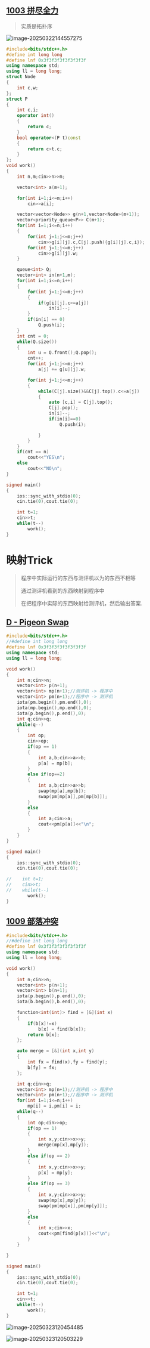 ## [1003 拼尽全力](https://acm.hdu.edu.cn/contest/problem?cid=1152&pid=1003)

> 实质是拓扑序

![image-20250322144557275](C:\Users\Zilv\AppData\Roaming\Typora\typora-user-images\image-20250322144557275.png)

```c++
#include<bits/stdc++.h>
#define int long long
#define lnf 0x3f3f3f3f3f3f3f3f
using namespace std;
using ll = long long;
struct Node
{
    int c,w;
};
struct P
{
    int c,i;
    operator int()
    {
        return c;
    }
    bool operator<(P t)const
    {
        return c>t.c;
    }
};
void work()
{
    int n,m;cin>>n>>m;

    vector<int> a(m+1);

    for(int i=1;i<=m;i++)
        cin>>a[i];

    vector<vector<Node>> g(n+1,vector<Node>(m+1));
    vector<priority_queue<P>> C(m+1);
    for(int i=1;i<=n;i++)
    {
        for(int j=1;j<=m;j++)
            cin>>g[i][j].c,C[j].push({g[i][j].c,i});
        for(int j=1;j<=m;j++)
            cin>>g[i][j].w;
    }

    queue<int> Q;
    vector<int> in(n+1,m);
    for(int i=1;i<=n;i++)
    {
        for(int j=1;j<=m;j++)
        {
            if(g[i][j].c<=a[j])
                in[i]--;
        }
        if(in[i] == 0)
            Q.push(i);
    }
    int cnt = 0;
    while(Q.size())
    {
        int u = Q.front();Q.pop();
        cnt++;
        for(int j=1;j<=m;j++)
            a[j] += g[u][j].w;

        for(int j=1;j<=m;j++)
        {
            while(C[j].size()&&C[j].top().c<=a[j])
            {
                auto [c,i] = C[j].top();
                C[j].pop();
                in[i]--;
                if(in[i]==0)
                    Q.push(i);

            }
        }
    }
    if(cnt == n)
        cout<<"YES\n";
    else
        cout<<"NO\n";
}

signed main()
{
    ios::sync_with_stdio(0);
    cin.tie(0),cout.tie(0);

    int t=1;
    cin>>t;
    while(t--)
        work();
}
```



# 映射Trick

> 程序中实际运行的东西与测评机以为的东西不相等
>
> 通过测评机看到的东西映射到程序中
>
> 在把程序中实际的东西映射给测评机，然后输出答案.

## [D - Pigeon Swap](https://atcoder.jp/contests/abc395/tasks/abc395_d)

```c++
#include<bits/stdc++.h>
//#define int long long
#define lnf 0x3f3f3f3f3f3f3f3f
using namespace std;
using ll = long long;

void work()
{
    int n;cin>>n;
    vector<int> p(n+1);
    vector<int> mp(n+1);//测评机 -> 程序中
    vector<int> pm(n+1);//程序中 -> 测评机
    iota(pm.begin(),pm.end(),0);
    iota(mp.begin(),mp.end(),0);
    iota(p.begin(),p.end(),0);
    int q;cin>>q;
    while(q--)
    {
        int op;
        cin>>op;
        if(op == 1)
        {
            int a,b;cin>>a>>b;
            p[a] = mp[b];
        }
        else if(op==2)
        {
            int a,b;cin>>a>>b;
            swap(mp[a],mp[b]);
            swap(pm[mp[a]],pm[mp[b]]);
        }
        else
        {
            int a;cin>>a;
            cout<<pm[p[a]]<<"\n";
        }
    }
}

signed main()
{
    ios::sync_with_stdio(0);
    cin.tie(0),cout.tie(0);

//    int t=1;
//    cin>>t;
//    while(t--)
        work();
}
```

## [1009 部落冲突](https://acm.hdu.edu.cn/contest/problem?cid=1152&pid=1009)

```c++
#include<bits/stdc++.h>
//#define int long long
#define lnf 0x3f3f3f3f3f3f3f3f
using namespace std;
using ll = long long;

void work()
{
    int n;cin>>n;
    vector<int> p(n+1);
    vector<int> b(n+1);
    iota(p.begin(),p.end(),0);
    iota(b.begin(),b.end(),0);

    function<int(int)> find = [&](int x)
    {
        if(b[x]!=x)
            b[x] = find(b[x]);
        return b[x];
    };

    auto merge = [&](int x,int y)
    {
        int fx = find(x),fy = find(y);
        b[fy] = fx;
    };

    int q;cin>>q;
    vector<int> mp(n+1);//测评机 -> 程序中
    vector<int> pm(n+1);//程序中 -> 测评机
    for(int i=1;i<=n;i++)
        mp[i] = i,pm[i] = i;
    while(q--)
    {
        int op;cin>>op;
        if(op == 1)
        {
            int x,y;cin>>x>>y;
            merge(mp[x],mp[y]);
        }
        else if(op == 2)
        {
            int x,y;cin>>x>>y;
            p[x] = mp[y];
        }
        else if(op == 3)
        {
            int x,y;cin>>x>>y;
            swap(mp[x],mp[y]);
            swap(pm[mp[x]],pm[mp[y]]);
        }
        else
        {
            int x;cin>>x;
            cout<<pm[find(p[x])]<<"\n";
        }
    }

}

signed main()
{
    ios::sync_with_stdio(0);
    cin.tie(0),cout.tie(0);

    int t=1;
    cin>>t;
    while(t--)
        work();
}
```

![image-20250323120454485](C:\Users\Zilv\AppData\Roaming\Typora\typora-user-images\image-20250323120454485.png)

![image-20250323120503229](C:\Users\Zilv\AppData\Roaming\Typora\typora-user-images\image-20250323120503229.png)
